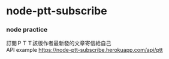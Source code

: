 # node-ptt-subscribe
### node practice
訂閱ＰＴＴ該版作者最新發的文章寄信給自己  
API example https://node-ptt-subscribe.herokuapp.com/api/ptt